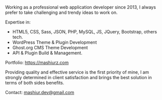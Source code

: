 Working as a professional web application developer since 2013, I always prefer to take challenging and trendy ideas to work on. 

Expertise in:
- HTML5, CSS, Sass, JSON, PHP, MySQL, JS, JQuery, Bootstrap, others tech.
- WordPress Theme & Plugin Development
- Ghost.org CMS Theme Development
- API & Plugin Build & Management.

Portfolio: https://mashiurz.com

Providing quality and effective service is the first priority of mine, I am strongly determined in client satisfaction and brings the best solution in terms of both sides benefits.

Contact: mashiur.dev@gmail.com

<!--
**mashiur-dev/mashiur-dev** is a ✨ _special_ ✨ repository because its `README.md` (this file) appears on your GitHub profile.

Here are some ideas to get you started:

- 🔭 I’m currently working on ...
- 🌱 I’m currently learning ...
- 👯 I’m looking to collaborate on ...
- 🤔 I’m looking for help with ...
- 💬 Ask me about ...
- 📫 How to reach me: ...
- 😄 Pronouns: ...
- ⚡ Fun fact: ...
-->
